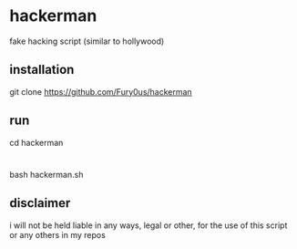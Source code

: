 # hackerman
fake hacking  script (similar to hollywood)
## installation
git clone https://github.com/Fury0us/hackerman
## run
cd hackerman
#
bash hackerman.sh
## disclaimer
i will not be held liable in any ways, legal or other, for the use of this script or any others in my repos
